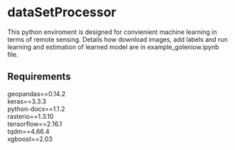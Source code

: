 # dataSetProcessor

This python enviroment is designed for convienient machine learning in terms of remote sensing. 
Details how download images, add labels and run learning and estimation of learned model are in example_goleniow.ipynb file.

## Requirements
geopandas==0.14.2\
keras==3.3.3\
python-docx==1.1.2\
rasterio==1.3.10\
tensorflow==2.16.1\
tqdm==4.66.4\
xgboost==2.03

